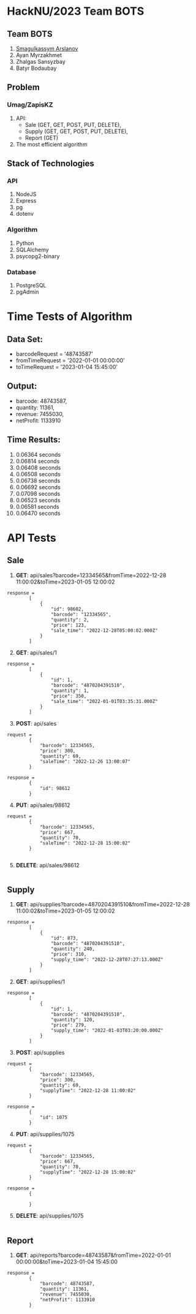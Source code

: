 # HackNU/2023 Team BOTS 

## Team BOTS

1. [Smagulkassym Arslanov](https://www.linkedin.com/in/smagulkassym/)
2. Ayan Myrzakhmet
3. Zhalgas Sansyzbay
4. Batyr Bodaubay

## Problem

### Umag/ZapisKZ

1. API: 
    + Sale (GET, GET, POST, PUT, DELETE), 
    + Supply (GET, GET, POST, PUT, DELETE), 
    + Report (GET)
2. The most efficient algorithm

## Stack of Technologies 

### API

1. NodeJS
2. Express
3. pg
4. dotenv

### Algorithm

1. Python
2. SQLAlchemy
3. psycopg2-binary

### Database

1. PostgreSQL
2. pgAdmin

# Time Tests of Algorithm

## Data Set: 
+ barcodeRequest = '48743587'
+ fromTimeRequest = '2022-01-01 00:00:00'
+ toTimeRequest = '2023-01-04 15:45:00'

## Output:
+ barcode: 48743587, 
+ quantity: 11361, 
+ revenue: 7455030, 
+ netProfit: 1133910

## Time Results:
1. 0.06364 seconds
2. 0.06814 seconds
3. 0.06408 seconds
4. 0.06508 seconds
5. 0.06738 seconds
6. 0.06692 seconds
7. 0.07098 seconds
8. 0.06523 seconds
9. 0.06581 seconds
10. 0.06470 seconds

# API Tests
## Sale
1. **GET**: api/sales?barcode=12334565&fromTime=2022-12-28 11:00:02&toTime=2023-01-05 12:00:02
```
response = 
        [
            {
                "id": 98602,
                "barcode": "12334565",
                "quantity": 2,
                "price": 123,
                "sale_time": "2022-12-28T05:00:02.000Z"
            }
        ]
```
2. **GET**: api/sales/1
```
response = 
        [
            {
                "id": 1,
                "barcode": "4870204391510",
                "quantity": 1,
                "price": 350,
                "sale_time": "2022-01-01T03:35:31.000Z"
            }
        ]
```
3. **POST**: api/sales
```
request = 
        {
            "barcode": 12334565,
            "price": 300,
            "quantity": 69,
            "saleTime": "2022-12-26 13:00:07"
        }
```
```
response = 
        {
            "id": 98612
        }
```
4. **PUT**: api/sales/98612
```
request = 
        {
            "barcode": 12334565,
            "price": 667,
            "quantity": 70,
            "saleTime": "2022-12-28 15:00:02"
        }
```
```

```
5. **DELETE**: api/sales/98612
```

```
## Supply
1. **GET**: api/supplies?barcode=4870204391510&fromTime=2022-12-28 11:00:02&toTime=2023-01-05 12:00:02
```
response = 
        [
            {
                "id": 873,
                "barcode": "4870204391510",
                "quantity": 240,
                "price": 310,
                "supply_time": "2022-12-28T07:27:13.000Z"
            }
        ]
```
2. **GET**: api/supplies/1
```
response = 
        [
            {
                "id": 1,
                "barcode": "4870204391510",
                "quantity": 120,
                "price": 279,
                "supply_time": "2022-01-03T03:20:00.000Z"
            }
        ]
```
3. **POST**: api/supplies
```
request = 
        {
            "barcode": 12334565,
            "price": 300,
            "quantity": 69,
            "supplyTime": "2022-12-28 11:00:02"
        }
```
```
response = 
        {
            "id": 1075
        }
```
4. **PUT**: api/supplies/1075
```
request = 
        {
            "barcode": 12334565,
            "price": 667,
            "quantity": 70,
            "supplyTime": "2022-12-28 15:00:02"
        }
```
```
response = 
        {

        }
```
5. **DELETE**: api/supplies/1075
```

```
## Report
1. **GET**: api/reports?barcode=48743587&fromTime=2022-01-01 00:00:00&toTime=2023-01-04 15:45:00
```
response =
        {
            "barcode": 48743587,
            "quantity": 11361,
            "revenue": 7455030,
            "netProfit": 1133910
        }
```